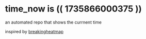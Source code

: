 # time_now is (( 1735866000375 ))

an automated repo that shows the currnent time

inspired by [breakingheatmap](https://github.com/breakingheatmap/breakingheatmap)